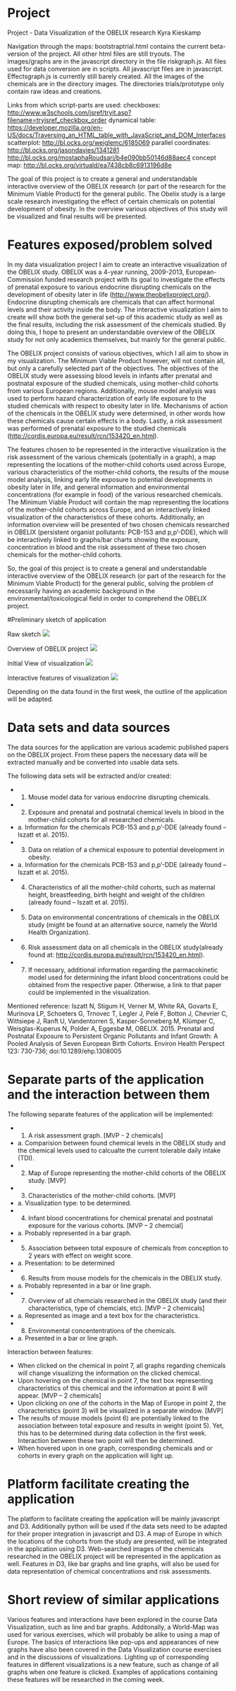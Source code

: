 # Project
Project - Data Visualization of the OBELIX research
Kyra Kieskamp

Navigation through the maps: bootstraptrial.html contains the current beta-version of the project. All other html files are still tryouts. The images/graphs are in the javascript directory in the file riskgraph.js. All files used for data conversion are in scripts. All javascript files are in javascript. Effectsgraph.js is currently still barely created. All the images of the chemicals are in the directory images. The directories trials/prototype only contain raw ideas and creations. 

Links from which script-parts are used:
checkboxes: http://www.w3schools.com/jsref/tryit.asp?filename=tryjsref_checkbox_order
dynamical table: https://developer.mozilla.org/en-US/docs/Traversing_an_HTML_table_with_JavaScript_and_DOM_Interfaces
scatterplot: http://bl.ocks.org/weiglemc/6185069
parallel coordinates: http://bl.ocks.org/jasondavies/1341281
http://bl.ocks.org/mostaphaRoudsari/b4e090bb50146d88aec4
concept map: http://bl.ocks.org/virtuald/ea7438cb8c6913196d8e


The goal of this project is to create a general and understandable interactive overview of the OBELIX research (or part of the research for the Minimum Viable Product) for the general public. The Obelix study is a large scale research investigating the effect of certain chemicals on potential development of obesity. In the overview various objectives of this study will be visualized and final results will be presented. 


# Features exposed/problem solved
In my data visualization project I aim to create an interactive visualization of the OBELIX study. OBELIX was a 4-year running, 2009-2013, European-Commission funded research project with its goal to investigate the effects of prenatal exposure to various endocrine disrupting chemicals on the development of obesity later in life (http://www.theobelixproject.org/). Endocrine disrupting chemicals are chemicals that can affect hormonal levels and their activity inside the body. The interactive visualization I aim to create will show both the general set-up of this academic study as well as the final results, including the risk assessment of the chemicals studied. By doing this, I hope to present an understandable overview of the OBELIX study for not only academics themselves, but mainly for the general public. 

The OBELIX project consists of various objectives, which I all aim to show in my visualization. The Minimum Viable Product however, will not contain all, but only a carefully selected part of the objectives. 
The objectives of the OBELIX study were assessing blood levels in infants after prenatal and postnatal exposure of the studied chemicals, using mother-child cohorts from various European regions. Additionally, mouse model analysis was used to perform hazard characterization of early life exposure to the studied chemicals with respect to obesity later in life. Mechanisms of action of the chemicals in the OBELIX study were determined, in other words how these chemicals cause certain effects in a body. Lastly, a risk assessment was performed of prenatal exposure to the studied chemicals (http://cordis.europa.eu/result/rcn/153420_en.html).  

The features chosen to be represented in the interactive visualization is the risk assessment of the various chemicals (potentially in a graph), a map representing the locations of the mother-child cohorts used across Europe, various characteristics of the mother-child cohorts, the results of the mouse model analysis, linking early life exposure to potential developments in obesity later in life, and general information and environmental concentrations (for example in food) of the various researched chemicals. 
The Minimum Viable Product will contain the map representing the locations of the mother-child cohorts across Europe, and an interactively linked visualization of the characteristics of these cohorts. Additionally, an information overview will be presented of two chosen chemicals researched in OBELIX (persistent organist pollutants: PCB-153 and p,p’-DDE), which will be interactively linked to graphs/bar charts showing the exposure, concentration in blood and the risk assessment of these two chosen chemicals for the mother-child cohorts.

So, the goal of this project is to create a general and understandable interactive overview of the OBELIX research (or part of the research for the Minimum Viable Product) for the general public, solving the problem of necessarily having an academic background in the environmental/toxicological field in order to comprehend the OBELIX project. 

#Preliminary sketch of application

Raw sketch
![](doc/raw_sketch.png)

Overview of OBELIX project
![](doc/OBELIX_project.png)

Initial View of visualization
![](doc/basic_view_sketch.png)

Interactive features of visualization
![](doc/interactive_view_sketch.png)


Depending on the data found in the first week, the outline of the application will be adapted. 	

# Data sets and data sources

The data sources for the application are various academic published papers on the OBELIX project. From these papers the necessary data will be extracted manually and be converted into usable data sets. 

The following data sets will be extracted and/or created:
- 1.	Mouse model data for various endocrine disrupting chemicals.
- 2.	Exposure and prenatal and postnatal chemical levels in blood in the mother-child cohorts for all researched chemicals. 
- a.	Information for the chemicals PCB-153 and p,p’-DDE  (already found – Iszatt et al. 2015).
- 3.	Data on relation of a chemical exposure to potential development in obesity.
- a.	Information for the chemicals PCB-153 and p,p’-DDE  (already found – Iszatt et al. 2015).
- 4.	Characteristics of all the mother-child cohorts, such as maternal height, breastfeeding, birth height and weight of the children (already found – Iszatt et al. 2015).
- 5.	Data on environmental concentrations of chemicals in the OBELIX study (might be found at an alternative source, namely the World Health Organization). 
- 6.	Risk assessment data on all chemicals in the OBELIX study(already found at: http://cordis.europa.eu/result/rcn/153420_en.html).
- 7.	If necessary, additional information regarding the parmacokinetic model used for determining the infant blood concentrations could be obtained from the respective paper. Otherwise, a link to that paper could be implemented in the visualization.

Mentioned reference: 
Iszatt N, Stigum H, Verner M, White RA, Govarts E, Murinova LP, Schoeters G, Trnovec T, Legler J, Pelé F, Botton J, Chevrier C, Wittsiepe J, Ranft U, Vandentorren S, Kasper-Sonneberg M, Klümper  C, Weisglas-Kuperus N, Polder A, Eggesbø M, OBELIX. 2015. Prenatal and Postnatal Exposure to Persistent Organic Pollutants and Infant Growth: A Pooled Analysis of Seven European Birth Cohorts. 
Environ Health Perspect 123: 730-736; doi:10.1289/ehp.1308005

# Separate parts of the application and the interaction between them

The following separate features of the application will be implemented:
- 1.	A risk assessment graph. [MVP - 2 chemicals]
- a.	Comparision between found chemical levels in the OBELIX study and the chemical levels used to calcualte the current tolerable daily intake (TDI).
- 2.	Map of Europe representing the mother-child cohorts of the OBELIX study. [MVP]
- 3.	Characteristics of the mother-child cohorts. [MVP]
- a.	Visualization type: to be determined.
- 4.	Infant blood concentrations for chemical prenatal and postnatal exposure for the various cohorts. [MVP – 2 chemcial]
- a.	Probably represented in a bar graph.
- 5.	Association between total exposure of chemicals from conception to 2 years with effect on weight score.
- a.	Presentation: to be determined
- 6.	Results from mouse models for the chemicals in the OBELIX study.
- a.	Probably represented in a bar or line graph.
- 7.	Overview of all chemcials researched in the OBELIX study (and their characteristics, type of chemcials, etc). [MVP – 2 chemicals]
- a.	Represented as image and a text box for the characteristics.
- 8.	Environmental concententrations of the chemicals.
- a.	Presented in a bar or line graph.


Interaction between features:
-	When clicked on the chemical in point 7, all graphs regarding chemicals will change visualizing the information on the clicked chemical.
-	Upon hovering on the chemical in point 7, the text box representing characteristics of this chemical and the information at point 8 will appear. [MVP – 2 chemicals]
-	Upon clicking on one of the cohorts in the Map of Europe in point 2, the characteristics (point 3) will be visualized in a separate window. [MVP]
-	The results of mouse models (point 6) are potentially linked to the association between total exposure and results in weight (point 5). Yet, this has to be determined 			during data collection in the first week. Interaction between these two point will then be determined. 
-	When hovered upon in one graph, corresponding chemicals and or cohorts in every graph on the application will light up. 


# Platform facilitate creating the application
The platform to facilitate creating the application will be mainly javascript and D3. Additionally python will be used if the data sets need to be adapted for their proper integration in javascript and D3. A map of Europe in which the locations of the cohorts from the study are presented, will be integrated in the application using D3. Web-searched images of the chemicals researched in the OBELIX project will be represented in the application as well. Features in D3, like bar graphs and line graphs, will also be used for data representation of chemical concentrations and risk assessments. 

# Short review of similar applications 

Various features and interactions have been explored in the course Data Visualization, such as line and bar graphs. Additonally, a World-Map was used for various exercises, which will probably be alike to using a map of Europe. The basics of interactions like pop-ups and appearances of new graphs have also been covered in the Data Visualization course exercises and in the discussions of visualizations. 
Lighting up of corresponding features in different visualizations is a new feature, such as change of all graphs when one feature is clicked. Examples of applications containing these features will be researched in the coming week. 